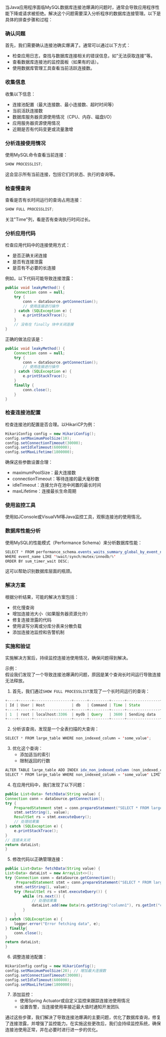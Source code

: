 当Java应用程序面临MySQL数据库连接池爆满的问题时，通常会导致应用程序性能下降或请求被拒绝。解决这个问题需要深入分析程序的数据库连接管理。以下是具体的排查步骤和过程：

### 确认问题

首先，我们需要确认连接池确实爆满了。通常可以通过以下方式：

+ 检查应用日志，查找与数据库连接相关的错误信息，如"无法获取连接"等。
+ 查看数据库连接池的监控面板（如果有的话）。
+ 使用数据库管理工具查看当前活跃连接数。

### 收集信息

收集以下信息：

+ 连接池配置（最大连接数、最小连接数、超时时间等）
+ 当前活跃连接数
+ 数据库服务器资源使用情况（CPU、内存、磁盘I/O）
+ 应用服务器资源使用情况
+ 近期是否有代码变更或流量激增

### 分析连接使用情况

使用MySQL命令查看当前连接：

```java
SHOW PROCESSLIST;
```

这会显示所有当前连接，包括它们的状态、执行的查询等。

### 检查慢查询

查看是否有长时间运行的查询占用连接：

```java
SHOW FULL PROCESSLIST;
```

关注"Time"列，看是否有查询执行时间过长。

### 分析应用代码

检查应用代码中的连接使用方式：

+ 是否正确关闭连接
+ 是否有连接泄露
+ 是否有不必要的长连接

例如，以下代码可能导致连接泄露：

```java
public void leakyMethod() {  
    Connection conn = null;  
    try {  
        conn = dataSource.getConnection();  
        // 使用连接进行操作  
    } catch (SQLException e) {  
        e.printStackTrace();  
    }  
    // 没有在 finally 块中关闭连接  
}
```

正确的做法应该是：

```java
public void leakyMethod() {  
    Connection conn = null;  
    try {  
        conn = dataSource.getConnection();  
        // 使用连接进行操作  
    } catch (SQLException e) {  
        e.printStackTrace();  
    }  
    finally {
        conn.close();
    }
}
```

### 检查连接池配置

检查连接池的配置是否合理。以HikariCP为例：

```java
HikariConfig config = new HikariConfig();  
config.setMaximumPoolSize(10);  
config.setConnectionTimeout(30000);  
config.setIdleTimeout(600000);  
config.setMaxLifetime(1800000);
```

确保这些参数设置合理：

+ maximumPoolSize：最大连接数
+ connectionTimeout：等待连接的最大毫秒数
+ idleTimeout：连接允许在池中闲置的最长时间
+ maxLifetime：连接最长生命周期

### 使用监控工具

使用如JConsole或VisualVM等Java监控工具，观察连接池的使用情况。

### 数据库性能分析

使用MySQL的性能模式（Performance Schema）来分析数据库性能：

```java
SELECT * FROM performance_schema.events_waits_summary_global_by_event_name  
WHERE event_name LIKE '%wait/synch/mutex/innodb/%'  
ORDER BY sum_timer_wait DESC;
```

这可以帮助识别数据库层面的瓶颈。

### 解决方案

根据分析结果，可能的解决方案包括：

+ 优化慢查询
+ 增加连接池大小（如果服务器资源允许）
+ 修复连接泄露的代码
+ 使用读写分离或分库分表来分散负载
+ 添加连接池监控和告警机制

### 实施和验证

实施解决方案后，持续监控连接池使用情况，确保问题得到解决。

示例：  
假设我们发现了一个导致连接池爆满的问题，原因是某个查询长时间运行导致连接无法释放。

1. 首先，我们通过`SHOW FULL PROCESSLIST`发现了一个长时间运行的查询：

```java
+----+------+-----------------+------+---------+------+---------------+------------------+  
| Id | User | Host            | db   | Command | Time | State         | Info             |  
+----+------+-----------------+------+---------+------+---------------+------------------+  
| 1  | root | localhost:3306  | mydb | Query   | 3600 | Sending data  | SELECT * FROM ... |  
+----+------+-----------------+------+---------+------+---------------+------------------+
```

2. 分析该查询，发现是一个全表扫描的大查询：

```java
SELECT * FROM large_table WHERE non_indexed_column = 'some_value';
```

3. 优化这个查询：
    + 添加适当的索引
    + 限制返回的行数

```java
ALTER TABLE large_table ADD INDEX idx_non_indexed_column (non_indexed_column);  
SELECT * FROM large_table WHERE non_indexed_column = 'some_value' LIMIT 1000;
```

4. 在应用代码中，我们发现了以下问题：

```java
public List<Data> fetchData(String value) {  
Connection conn = dataSource.getConnection();  
try {  
    PreparedStatement stmt = conn.prepareStatement("SELECT * FROM large_table WHERE non_indexed_column = ?");  
    stmt.setString(1, value);  
    ResultSet rs = stmt.executeQuery();  
    // 处理结果集  
} catch (SQLException e) {  
    e.printStackTrace();  
}  
// 连接未关闭  
return dataList;  
}
```

5. 修改代码以正确管理连接：

```java
public List<Data> fetchData(String value) {  
List<Data> dataList = new ArrayList<>();  
try {Connection conn = dataSource.getConnection();  
     PreparedStatement stmt = conn.prepareStatement("SELECT * FROM large_table WHERE non_indexed_column = ? LIMIT 1000")) {  
    stmt.setString(1, value);  
    try (ResultSet rs = stmt.executeQuery()) {  
        while (rs.next()) {  
            // 处理结果集  
            dataList.add(new Data(rs.getString("column1"), rs.getInt("column2")));  
        }  
    }  
} catch (SQLException e) {  
    logger.error("Error fetching data", e);  
} finally{
    conn.close();
} 
return dataList;  
}
```

6. 调整连接池配置：

```java
HikariConfig config = new HikariConfig();  
config.setMaximumPoolSize(20); // 增加最大连接数  
config.setConnectionTimeout(30000);  
config.setIdleTimeout(600000);  
config.setMaxLifetime(1800000);
```

7. 添加监控：
    + 使用Spring Actuator或自定义监控来跟踪连接池使用情况
    + 设置告警，当连接使用率接近最大值时通知开发团队

通过这些步骤，我们解决了导致连接池爆满的主要问题，优化了数据库查询，修复了连接泄露，并增强了监控能力。在实施这些更改后，我们会持续监控系统，确保连接池使用正常，并在必要时进行进一步的优化。
